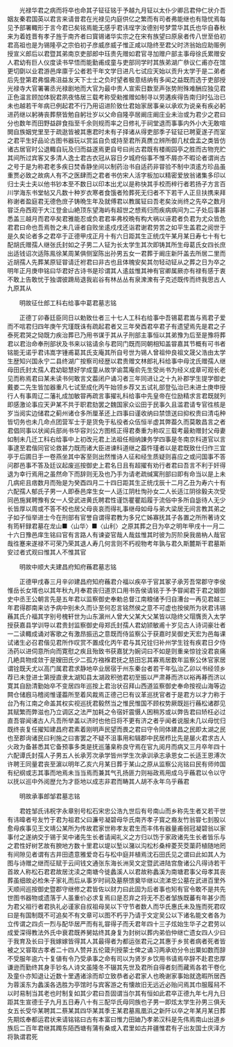 <!-- { "loadSidebar": true } -->
　　光禄华君之病而将卒也命其子钲征铭于予越九月钲以太仆少卿吕君仲仁状介吾姻友秦君国英以君言来请昔君在光禄见内庭供亿之繁而有司者弗能继也有隐忧焉每见予部署輙形于言今君已矣铭焉能无感乎君讳珵字汝德别号梦萱华其氏也华自春秋来为着姓晋有孝子旌于南齐者曰寳锡诸华实宗之在宋有族望曰原泉者传八世至伯初君高祖也是为锡隆亭之宗伯初子彦威彦威子惟正咸以隐终至君父时济翁始应助赈例授宣义郎后以君暨其弟南京吏部郎中珏贵先赠如君官寻加赠户部主事母徐氏累赠安人君幼有巨人仪度读书早悟而能勤甫成童与吏部同学时其族弟湖广叅议仁甫亦在馆更切劘以业君游邑庠廪于公者若干年文学日进凡七试应天始以贡升太学于是二弟者后先登第君弗愠弗沮益友天下士士之负时望者极意结纳有多闻之益既而选于吏部授光禄寺大官署署丞光禄剧地而大官为最中贵人宣索日数至声张势附殊难酬应独见君正色温言顾加体貎君夙夜恪居三载考称受勑推赠如制寻以劳遘疾得告南归时弘治已未也越若干年病已例起君不行乃用诏进阶致仕君始家居事亲以承欢为说亲有疾必躬进药继以躬祷丧葬祭皆勉自躬壮岁以父命自隆亭居阚庄阚庄业未治或为君少之君曰分也数年而田野益辟食指至千余则规而率之日修礼于祠堂退而事事内外小大无敢喧閧自族姻党里至于疏逖皆被其惠君时未有子择诸从得吏部季子钲钲已聘夏遂子而室之君平生好品论古图书器玩以赏监自负或持至君所真赝立辨所御几杖盘盂之类皆仿诸古居官时公退輙自玩及归而益遂焉更自号曰尚古君既有楼阁园亭之胜而古物充贮其间所过宾客又多清人逸士君古衣冠从容日夕城府俗事不惟不屑亦不暇论者谓尚古之号于是为称君老多疾日焚香静坐间以制药治书自适药非甞验不制中湏逺方珍品虽重贾必致之故病人有不之医肆而之君者书仿宋人活字板加以精密爱放翁诸集多印以归士夫士夫以他书钞本至不数日以印本出尤以是称快其手校而梓行者若扬子方言百川学海东书堂帖又凡数十种岁衣寒者食饿者殓葬死无归者不下若干人正旦扶携来拜称谢者盈庭君无德色庻子铸晩生年及就傅君以教属钲曰吾老矣汝尚终之先卒之数月甞泛舟西观于大江登金山絶顶东望海屿有超世之想焉归而疾病病间为二子处后事甚悉盖三越月而君卒矣君雅能忍或负君君率弗校晩有构大祸以诬君者负君为尤众皆危君君曰命也吾焉咎之未几诬者自败坐逺戍戌还诣君谢君劳苦之如平生盖君之阅世于是久矣论者多之君卒于正德甲戌正月十有六日距其生正统戊午某月某日寿七十有七配胡氏赠孺人继张氏封如之子男二人钲为长太学生其次即铸其所生母葛氏女四长庶出适钱诏次适陈鳯徐某周某俱侧室陈出孙男五女一君葬于阚庄新阡盖去所居二里而近胡孺人先葬某原钲甞请迁袝君曰非古也且体魄安矣其勿轻动钲从之葬之日为卒之明年正月庚申铭曰华君好古诗书是珍谓其人逺兹惟其神有官卿属厥亦有禄有感于衷不敢上告敢忧于独谓彼蹐局退我岩谷有林丛丛有泉潨潨有子克述既传而终我思古人九原其从

　　明故征仕郎工科右给事中葛君墓志铭

　　正德丁卯春廷臣同日以勅致仕者三十七人工科右给事中吾锡葛君嵩与焉君子爱而不唁君归四年庚午宄瑾既诛有疏起君者又三年癸酉君卒君子有遗望焉先是君之子泰死君哭之恸既力疾治葬已乃用书谋于其从子刑部主事恒以其弟豫为后至是豫将葬君以君治命奉刑部状及书来以铭请余与君同门既而同朝相知盖甞嘉其节概有可书者铭能无诺乎君讳嵩字锺甫葛其氏支庵其所自号世为锡人曾祖仲良祖文晟父浩由太学生歴知兴国永宁二县终湖广按察司经歴以君贵赠文林郎礼科给事中母沈氏赠孺人继母田氏封太孺人君幼聪慧好学成童从故学谕蒿庵俞先生受尚书为经义成章可观长老见而称焉君曰某未读书何敢言文葢闭户诵习者三年同进让之十九补郡学生提学御史戴娄二先生皆加器重凡七试至成化丙午始领乡荐又五试礼部登弘治已未进士庚申授行人有事周辽二藩礼成加敏甞再疏言事擢礼科给事中先皇帝在位励精求言君既就列即感激论事应天尹某不共于职君劾罢之魏国家众讼田于民事久且滥君请专官徃核是岁当阅实边储君之蓟州诸仓多所厘革还上四事曰谨收纳曰禁馈送曰抑权贵曰清屯种皆切务也未几命点团营军士于是货免于私役者众伍恒半虚其弊葢久而莫敢昌言之者君倡同事以状闻兵部尚书华容刘公方图核正得君奏重为称叹三载考最勑赠封父母妻如制未几迁工科右给事中上初改元君上法祖任相纳諌务学四事是冬南京科道官以言事逮至君偕同官论救甚力既而诸大臣进谏科道继之葢忤瑾者以是君既致仕归作三宜亭于后圃日手一卷燕坐其中客至则出然惟诗人征和经生质疑则喜应之或问国事不答问郡邑事不答及廷议起废巡按御史上君名日且有超擢有劝行者君曰吾言不利于奸得退为幸行焉用之虽然命下而辞则无及也乃手为请老疏缄寓刑部曰即有命当以是上未几病疟且痞数月而殆是为癸酉四月二十四日距其生正统戊辰十二月乙丑为寿六十有六配孺人郁氏子男一人即泰邑庠生女一人适江阴杜恂孙女二人长适江阴徐毅夫次受同邑施巽聘豫有女一人受武进黄氏聘君性谨饬瞿瞿蹈履于流俗中多所自毖待人无少长皆厚以周或不答不校也居父母丧哀而得礼事继母如母与弟大梁居无间言教其弟之子如子恒举进士今在刑部有官誉自谓得君教为多兄亡姊寡抚其子各置之所所著诗文有筠轩録君墓在龙山■〈山华〉■〈山利〉之原其葬之日为卒之明年甲戌十一月二十六日豫邑庠生铭曰官有言路人有谏姿官哉人哉兹惟其时彼为厉阶戾我凿枘人哉官哉徃蹇来遂禄不可荣乃荣其退人寿几何言则不朽视物考年孰与君久斯麓斯干君墓斯安过者式观曰惟其人不惟其官

　　明故中顺大夫建昌府知府蘓君墓志铭

　　正德甲戌春三月辛卯建昌府知府蘓君介福以疾卒于官其冢子承芳吾常郡守李侯惟岳长女壻也以其年秋九月奉君丧归道京口用书告侯请铭于予予甞闻君于君之姻御史中丞王公朝言先是五年君以监察御史奉勅总督江南粮储予归自漕台一再见君越三年君得郡南来访予病中别未久而讣至何忍言铭然侯之意不可虚也按侯所为状君讳锡蘓其氏介福其字别号槐轩世为山东濵州人曾大父某大父某皆以隐终父瑁膺贡入太学授获嘉县学训导以君贵封监察御史母郑氏封孺人君幼颕敏甫十岁见古人诗词豪壮者一二读輙成诵对客歌之有激昂振迅之意既而侍监察公于获嘉时吴御史天宏为邑每课试诸生必召君偕见君所作叹赏不置成化丙午君与其兄铨归补州学生铨有疾君日夕侍汤药以进伺意所向而寛慰之疾且殆致书获嘉犹为婉词曰不如是则重亲惊铨没君哀痛几絶具物成敛于是嫂田氏少二孤方襁褓君抚之慈田忘其寡焉居数年监察公休官家居谓铨既夭尤以高门属君君求静地卒业居宿于州东秦台者若干年弘治乙卯以书经领乡荐已未登进士第授直隶太湖知县太湖政积弛君初至振以严肃朞而济以裕再朞而济以寛其自励清勤始卒不变居四年巡按上君治状召拜山西道监察御史奉命按视山海等边闗仓储廐马稽阅惟谨葢所至着风裁焉正德己巳有议革巡抚官者于是君方以才力称于台乃有江南之命盖其权实视巡抚君毅然当之惟民惟国不顾权势厥既廵行蘓松诸郡见其赋繁而弊滋也乃立调区之法严加耗之令宿奸震慑人困稍苏或以弊告君曰矫枉必过直吾甞闻诸古人凡吾所举盖以济时也他日将不更有济之者乎闻者说服未几以母忧归既终丧复任擢知建昌府君素着刚明声民望而畏之君曰守令同体建昌之民即太湖之民也至郡询诸民曰利施之曰害罢之不疑不沮事用和辑郡中民居栉比先是屡火君求古人火政为备甚悉其它备预事多类是抚巡藩臬称良守焉在官九阅月而病又三月卒年四十六配谭氏封孺人子男五人长承芳次承学皆州学生次承训承志承恩女二长适王恩溥次许聘王同量君丧至濵以明年乙亥六月某日葬于某山之原从监察公兆铭曰民有师帅国有纪纲或志其事而地焉未当当焉而兼其气孔扬匪力则裕政焉用成乌乎蘓君以令以守以抚以巡中外阅歴允为才臣地以成志非君而畴其人胡不永年乌乎蘓君

　　明故承事郎邹君墓志铭

　　君姓邹氏讳柷字永章别号松石宋忠公浩九世后有号南山而乡称先生者又若干世有讳暐者号友竹于君为祖君父曰濂号凝碧母华氏南齐孝子寳之裔友竹翁甞七刲股以愈母疾事见王文靖公某所为传故君家世称孝友君生而丰伟有器量甫弱冠凝碧翁以家事付之遂纳交于锡于吴中诸先生长者请闻礼义之方归以饬于家政诸先生长者皆乐与之君性好树艺故有腴地方数十里君以堤以堑以潴以沟松杉桑梓菱芡茭蕖莳植随地罔有间隙见者谓有古井田遗意雅爱竒石与松中庭并植焉沈石田氏见之谓曰此如其人为图与诗赠之继而征赋于云间钱文通张东海长洲吴文定暨武进陆宫詹诸公凡得诗若干首故人称松石君君故居沈渎之南塘今徙蠡溪人以君故称蠡溪为南塘君事父母孝其丧葬虽细故必检朱子家礼而后从事岁时祠及墓祭馈奠毕继以流涕忠公墓在武进百里外天顺间巡按御史暨郡守继修之君皆佐以财力曰此固为后者事也矧有官令敢不是共先世图书器物或遗落于人虽重价必求复焉曰是忍弃之将无不忍者邹族既蕃有年甚少而为君父祖行者君执礼必谨家自叔祖母吴以下守节者数人而华氏惠氏未及旌而死君叹曰是有国制既不可追矣不有文章可以图不朽乎乃请于文定吴公以下诸名能文者各为立传谓之四贞一烈与配华居严而有礼甞得子而夭君年四十三子炫始生华子之君劳以成爱深得教法外氏中衰君既养舅姑终其身复为封树以葬内弟伯仲继亡遗女四人少曰于我育及长曰于我嫁嫁皆得其人其最得者为都运张君元之其惠于乡贫者病者死者皆被之又甞取古孝者二十四人赞并五伦箴刋授蒙士俾之诵习两承劝分令出粟如数而辞不受服年逾六十复値有令乃受承事之命有司以为贤岁乡饮用书请焉卒辞不赴君忠厚谦逊而勤终其身手钞名人诗文虽隆冬不辍其先世及君所自得者刻而藏焉各若干卷化及童仆亦知退让近数十里遇诸涂而却立致恭者必君家人也晩谢家事始就逸暇所居西为蓉溪东为蠡溪各选胜为亭馆时与宾客游之有懐故旧无远近必贻问焉其巾服履舄不以时易制当其老也时制复如其少君曰吾固谓当尔其有恒如此君卒正德九年七月九日距其生宣德壬子九月五日寿八十有三配华氏母同族也子男一即炫太学生孙男三俱夭女五长受华某聘其二蔡某其四华某其季王某君墓鳯凰浜之新阡以卒之年某月某日葬先期炫奉都运君状来请铭铭曰古有本富曰惟力田廸乃孝弟汉科是先伟焉南山出道乡族后二百年君继其躅东陌西塘有蒲有桑或入君里如古井疆惟君有子出友国士庆泽方将孰谓君死
